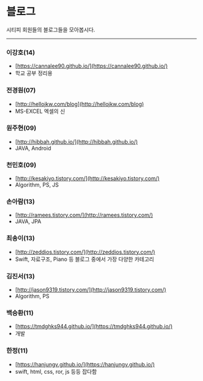 # 블로그 

시티피 회원들의 블로그들을 모아봅시다.

---

### 이강호(14)
- [https://cannalee90.github.io/](https://cannalee90.github.io/)  
- 학교 공부 정리용

### 전경원(07) 
- [http://hellojkw.com/blog](http://hellojkw.com/blog)
- MS-EXCEL 엑셀의 신

### 원주현(09)
- [http://hibbah.github.io/](http://hibbah.github.io/) 
- JAVA, Android

### 천민호(09)
- [http://kesakiyo.tistory.com/](http://kesakiyo.tistory.com/) 
- Algorithm, PS, JS

### 손아람(13)
- [http://ramees.tistory.com/](http://ramees.tistory.com/) 
- JAVA, JPA

### 최송이(13)
- [http://zeddios.tistory.com/](http://zeddios.tistory.com/) 
- Swift, 자료구조, Piano 등 블로그 중에서 가장 다양한 카테고리

### 김진서(13)
- [http://jason9319.tistory.com/](http://jason9319.tistory.com/)
- Algorithm, PS

### 백승환(11)
- [https://tmdghks944.github.io/](https://tmdghks944.github.io/)
- 개발

### 한정(11)
- [https://hanjungv.github.io/](https://hanjungv.github.io/)
- swift, html, css, ror, js 등등 잡다함
